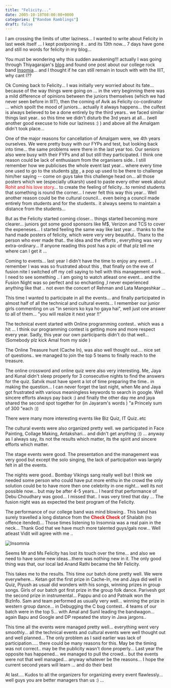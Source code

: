```yaml
---
title: "Felicity..."
date: 2005-10-18T08:00:00+0000
categories: ["Random Ramblings"]
draft: false
---
```


I am crossing the limits of utter laziness... I wanted to write about Felicity in last week itself ...
I kept postponing it .. and its 13th now... 7 days have gone and still no words for felicity in my blog...

You must be wondering why this sudden awakening!!! actually I was going through Thiyagarajan's <a href="http://thiyagarajan.blogspot.com">blog</a>
and found one post about our college rock band <a href="http://www.hindu.com/mp/2005/02/08/stories/2005020800780100.htm">Insomia</a>...
and I thought if he can still remain in touch with with the IIIT, why cant I??

Ok Coming back to Felicity... I was initially very worried about its fate... because of the way things were going on ... in the very beginning there
was a mild difference of opinions between the juniors themselves (which we had never seen before in IIIT), then the coming of Avik as Felicity 
co-cordinator ... which spoilt the mood of juniors... actually it always happens... the culfest is always believed to be a done entirely by the third 
years.. we faced similar things last year.. so this time we didn't disturb the 3rd years at all...  (well  another good execuse to hide our laziness :) )
and above all the Amalgam didn't took place...

One of the major reasons for cancellation of Amalgam were, we 4th years ourselves. We were pretty busy with our FYPs and test, but looking 
back into time... the same problems were there in the last year too. Our seniors also were busy with their FYPs and all but still they participated.
I think one reason could be lack of enthusiasm from the organisers side.. I still remember how we publicises the whole event last year... where 
every time one used to go to the students <a href="http://students.iiit.ac.in">site</a> , a pop up used to be there to challenge him/her saying --
come on guys take this challenge head on...
all those posters which we (especially utkarsh) used to paste every other week about <font color="red">Rohit and his love story</font>... 
to create the feeling of felicity...to remind students that something is round the corner... I never felt this way this year...
Well another reason could be the cultural council... even being a council made entirely from students and for the students.. it always seems to
maintain a distance from the students...

But as the Felicity started coming closer... things started becoming more clearer... juniors got some good sponsors like M$, Verizon and TCS to cover
the expeneses... I started feeling the same way like last year... thanks to the hand made posters of felicity, which were very very beautiful..
Thanx to the person who ever made that.. the idea and the efforts , everything was very extra-ordinary... If anyone reading this post has a 
pic of that plz tell me where can I get it ...

Coming to events... last year I didn't have the time to enjoy any event... I remember I was was so frustrated about this , that finally on
the eve of fusion nite I switched off my cell saying to hell with this management work... I need to see something .. I am going to watch atleast 
one event... and the Fusion Night was so perfect and so enchanting ,I never experienced anything like that .. not even the concert of 
Rehman and Lata Mangeshkar ... 

This time I wanted to participate in all the events... and finally participated in almost half of all the technical and cultural events...
I remember our junior girls commenting on us "in seniors ko kya ho gaya hai", well just one answer to all of them...
 "you will realize it next year !!"

The technical event started with Online programming contest.. which was a hit ... I think our programming contest is getting more and more 
respect every year. Sadly, this year our own participants didn't do that well... (Somebody plz kick Amal from my side )

The Online Treasure hunt (Cache In), was also well thought out.... nice set of questions.. we managed to join the top 5  teams to finally
reach to the treasure.

The online crossword and online quiz were also very interesting. Me, Jaya and Kunal didn't sleep properly for 3 consecutive nights to find 
the answers for the quiz. Satvik must have spent a lot of time preparing the time.. in making the question... I can never forget 
the last night, when Me and Jaya got frustrated with various meaningless keywords  to search in google. Well sincere efforts always pay back :)
and finally the other day me and jaya shared the  second spot together for  (in Jayaram's words ) "a Princely sum of 300 "each :))

There were many more interesting events like Biz Quiz, IT Quiz..etc 

The cultural events were also organized pretty well. we participated in Face Painting, Collage Making, Antakshari... and didn't get 
anything :)) ... anyway  as I always say, its not the results which matter, its the spirit and sincere efforts which matter.

The stage events were good.  The presentation and the management was very good but except the solo singing,  the lack of participation
was largely felt in all the events. 

The nights were good.. Bombay Vikings sang really well but I think we needed some person who could have put more enthu in the crowd
the only solution could be to have more then one celebrity in one night... well its not possible now... but may be after 4-5 years... 
I heard that performance of Debu Choudhary was good... I missed that.. I was very tired that day ... 
The fusion night was as expected the best program of the Felicity. 
 
The performance of our college band was mind blowing.. This band has surely travelled a long distance from the <font color="red"><b>
Check Check</b></font> of Shalabh (no offence itended)... Those times listening to Insomnia was a real pain in the neck... Thank God that we have much more talented guys/gals now... Well atleast Vidit will agree with me .. 

<img src="http://www.hindu.com/mp/2005/02/08/images/2005020800780101.jpg" alt="Insomnia" align="center"/> 

Seems Mr and Ms Felicity has lost its touch over the time... and also we need to have some new ideas...there was nothing new in it.
The only good thing was that, our local lad Anand Rathi became the Mr Felicity.


This takes me to the results. This time our batch done pretty well. We were everywhere... Ketan got the first prize in Cache-In,
me and Jaya did well in Quiz, Piyush as usual did wonders with his songs, winning prizes in group songs. Girls of our batch got
first prize in the group folk dance. Parivesh got the second prize in instrumental... Pappu and co and Patnaik won the BizInfo.
Sam and team performed as usually very well... winning the prize in western group dance... in Debugging the C bug contest.. 
4 teams  of our batch were in the top 5... with Amal and Sunil leading the bandwagon... again  Bapu and Google and DP repeated 
the story in Java jargons.. 

This time all the events were managed pretty well... everything went very smoothly... all the technical events  and cultural events 
were well thought out and well planned... The only problem as I said earlier was lack of participation..... there could be many reasons
for this. May be the timing was not correct.. may be the publicity wasn't done properly... 
Last year the opposite has happened... we managed to pull the crowd... but the events were not that well managed... 
anyway whatever be the reasons... I hope the current second years will learn ... and do their best

At last.... 
Kudos to all the organizers for organizing every event flawlessly... well guys you are better managers than us :) ...